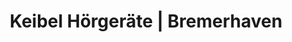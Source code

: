---
title: "Keibel Hörgeräte | Bremerhaven"
url: /bremerhaven/keibel-hoergeraete-bremerhaven/
shop: Hörgeräte
---